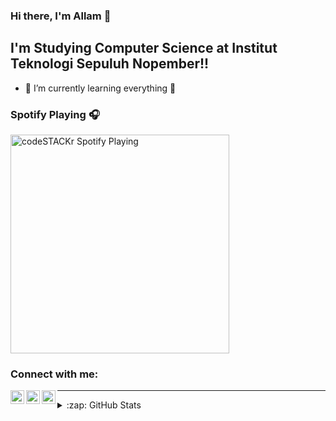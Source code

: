 ### Hi there, I'm Allam 👋

## I'm Studying Computer Science at Institut Teknologi Sepuluh Nopember!!

- 🌱 I’m currently learning everything 🤣


### Spotify Playing 🎧

[<img src="https://now-playing-codestackr.vercel.app/api/spotify-playing" alt="codeSTACKr Spotify Playing" width="350" />](https://open.spotify.com/track/3omvXShuRPM3zbDpWYqf5g)

### Connect with me:

[<img align="left" alt="codeSTACKr | YouTube" width="22px" src="https://cdn.jsdelivr.net/npm/simple-icons@v3/icons/youtube.svg" />][youtube]
[<img align="left" alt="codeSTACKr | LinkedIn" width="22px" src="https://cdn.jsdelivr.net/npm/simple-icons@v3/icons/linkedin.svg" />][linkedin]
[<img align="left" alt="codeSTACKr | Instagram" width="22px" src="https://cdn.jsdelivr.net/npm/simple-icons@v3/icons/instagram.svg" />][instagram]

---

<details>
  <summary>:zap: GitHub Stats</summary>

  <img align="left" alt="codeSTACKr's GitHub Stats" src="https://github-readme-stats.codestackr.vercel.app/api?username=Allam0053&show_icons=true&hide_border=true" />

</details>

[youtube]: https://www.youtube.com/channel/UCHsFTl3vTgcssasrbSWOKlQ
[instagram]: https://instagram.com/alt_rof
[linkedin]: https://www.linkedin.com/in/allam-taju-sarof-34a2151b4/
